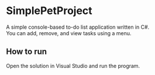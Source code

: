 # SimplePetProject
A simple console-based to-do list application written in C#.  
You can add, remove, and view tasks using a menu.

## How to run
Open the solution in Visual Studio and run the program.
